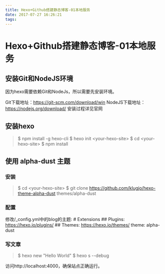 ```yaml
---
title: Hexo+Github搭建静态博客-01本地服务
date: 2017-07-27 16:26:21
tags:
---
```


# Hexo+Github搭建静态博客-01本地服务

## 安装Git和NodeJS环境

因为hexo需要依赖Git和NodeJs，所以需要先安装环境。

Git下载地址：https://git-scm.com/download/win
NodeJS下载地址：https://nodejs.org/download/
安装过程详见官网

## 安装hexo
>\$ npm install -g hexo-cli
>\$ hexo init &lt;your-hexo-site&gt;
>\$ cd &lt;your-hexo-site&gt;
>\$ npm install

## 使用 alpha-dust 主题
### 安装
>\$ cd &lt;your-hexo-site&gt;
>\$ git clone https://github.com/klugjo/hexo-theme-alpha-dust themes/alpha-dust

### 配置
修改/_config.yml中的blog的主题:
\# Extensions
\#\# Plugins: https://hexo.io/plugins/
\#\# Themes: https://hexo.io/themes/
theme: alpha-dust

### 写文章

>\$ hexo new "Hello World"
>\$ hexo s --debug

访问http://localhost:4000，确保站点正确运行。
